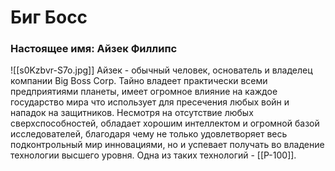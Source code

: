 
# Биг Босс
### Настоящее имя: Айзек Филлипс
![[s0Kzbvr-S7o.jpg]]
Айзек - обычный человек, основатель и владелец компании Big Boss Corp. 
Тайно владеет практически всеми предприятиями планеты, имеет огромное влияние на каждое государство мира что использует для пресечения любых войн и нападок на защитников. 
Несмотря на отсутствие любых сверхспособностей, обладает хорошим интеллектом и огромной базой исследователей, благодаря чему не только удовлетворяет весь подконтрольный мир инновациями, но и успевает получать во владение технологии высшего уровня. Одна из таких технологий - [[Р-100]].

